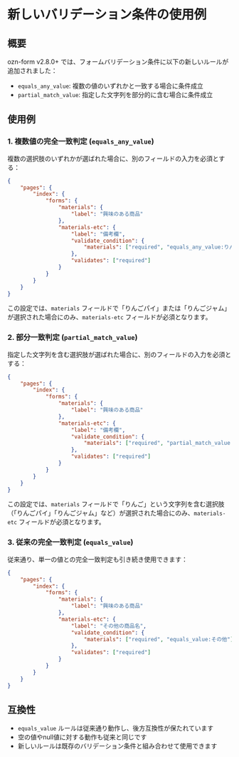 # 新しいバリデーション条件の使用例

## 概要

ozn-form v2.8.0+ では、フォームバリデーション条件に以下の新しいルールが追加されました：

- `equals_any_value`: 複数の値のいずれかと一致する場合に条件成立
- `partial_match_value`: 指定した文字列を部分的に含む場合に条件成立

## 使用例

### 1. 複数値の完全一致判定 (`equals_any_value`)

複数の選択肢のいずれかが選ばれた場合に、別のフィールドの入力を必須とする：

```json
{
    "pages": {
        "index": {
            "forms": {
                "materials": {
                    "label": "興味のある商品"
                },
                "materials-etc": {
                    "label": "備考欄",
                    "validate_condition": {
                        "materials": ["required", "equals_any_value:りんごパイ|りんごジャム"]
                    },
                    "validates": ["required"]
                }
            }
        }
    }
}
```

この設定では、`materials` フィールドで「りんごパイ」または「りんごジャム」が選択された場合にのみ、`materials-etc` フィールドが必須となります。

### 2. 部分一致判定 (`partial_match_value`)

指定した文字列を含む選択肢が選ばれた場合に、別のフィールドの入力を必須とする：

```json
{
    "pages": {
        "index": {
            "forms": {
                "materials": {
                    "label": "興味のある商品"
                },
                "materials-etc": {
                    "label": "備考欄",
                    "validate_condition": {
                        "materials": ["required", "partial_match_value:りんご"]
                    },
                    "validates": ["required"]
                }
            }
        }
    }
}
```

この設定では、`materials` フィールドで「りんご」という文字列を含む選択肢（「りんごパイ」「りんごジャム」など）が選択された場合にのみ、`materials-etc` フィールドが必須となります。

### 3. 従来の完全一致判定 (`equals_value`)

従来通り、単一の値との完全一致判定も引き続き使用できます：

```json
{
    "pages": {
        "index": {
            "forms": {
                "materials": {
                    "label": "興味のある商品"
                },
                "materials-etc": {
                    "label": "その他の商品名",
                    "validate_condition": {
                        "materials": ["required", "equals_value:その他"]
                    },
                    "validates": ["required"]
                }
            }
        }
    }
}
```

## 互換性

- `equals_value` ルールは従来通り動作し、後方互換性が保たれています
- 空の値やnull値に対する動作も従来と同じです
- 新しいルールは既存のバリデーション条件と組み合わせて使用できます